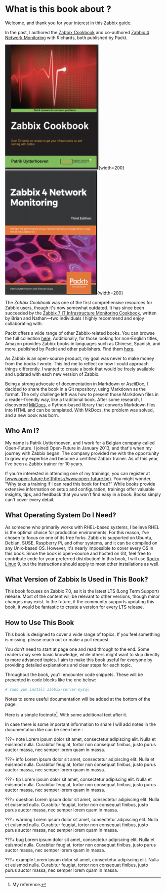 # What is this book about ?

Welcome, and thank you for your interest in this Zabbix guide.

In the past, I authored the [Zabbix Cookbook](https://www.packtpub.com/product/zabbix-cookbook/9781784397586)
and co-authored [Zabbix 4 Network Monitoring](https://www.packtpub.com/product/zabbix-4-network-monitoring-third-edition/9781789340266)
with Richards, both published by Packt.

![Zabbix Cookbook](images/book1.png){width=200} ![Zabbix 4 Network Monitoring](images/book2.png){width=200}

The _Zabbix Cookbook_ was one of the first comprehensive resources for Zabbix users,
though it's now somewhat outdated. It has since been succeeded by the
[Zabbix 7 IT Infrastructure Monitoring Cookbook](https://www.packtpub.com/product/zabbix-7-it-infrastructure-monitoring-cookbook-third-edition/9781801078320),
written by Brian and Nathan—two individuals I highly recommend and enjoy
collaborating with.

Packt offers a wide range of other Zabbix-related books.
You can browse the full collection
[here](https://www.packtpub.com/search?query=zabbix). Additionally,
for those looking for non-English titles, Amazon provides Zabbix books in languages
such as Chinese, Spanish, and more, published by Packt and other publishers.
Find them [here](https://www.amazon.com/s?k=zabbix&crid=3G0JRTVTKS7YU&sprefix=zabbix+%2Caps%2C167&ref=nb_sb_noss_2).

As Zabbix is an open-source product, my goal was never to make money from the
books I wrote.
This led me to reflect on how I could approach things differently.
I wanted to create a book that would be freely available and updated with each
new version of Zabbix.

Being a strong advocate of documentation in Markdown or AsciiDoc, I decided to
share the book in a Git repository, using Markdown as the format.
The only challenge left was how to present those Markdown files in a reader-friendly
way, like a traditional book.
After some research, I discovered [MkDocs](https://www.mkdocs.org), a Python-based
library that converts Markdown files into HTML and can be templated.
With MkDocs, the problem was solved, and a new book was born.

## Who Am I?

My name is Patrik Uytterhoeven, and I work for a Belgian company called Open-Future.
I joined Open-Future in January 2013, and that's when my journey with Zabbix began.
The company provided me with the opportunity to grow my expertise and become a
certified Zabbix trainer. As of this year, I’ve been a Zabbix trainer for 10 years.

If you're interested in attending one of my trainings, you can register at [www.open-future.be](https://www.open-future.be).
You might wonder, "Why take a training if I can read this book for free?"
While books provide extensive information on setup and configuration,
trainings offer valuable insights, tips, and feedback that you won’t find easy
in a book. Books simply can't cover every detail.

## What Operating System Do I Need?

As someone who primarily works with RHEL-based systems,
I believe RHEL is the optimal choice for production environments. For this reason,
I’ve chosen to focus on one of its free forks. Zabbix is supported on Ubuntu,
Debian, SUSE, Raspberry Pi, and other systems, and it can be compiled on any
Unix-based OS. However, it's nearly impossible to cover every OS in this book.
Since the book is open-source and hosted on Git, feel free to contribute code
for your preferred distribution!
In this book, I will use [Rocky Linux](https://rockylinux.org/) 9,
but the instructions should apply to most other installations as well.

## What Version of Zabbix Is Used in This Book?

This book focuses on Zabbix 7.0, as it is the latest LTS (Long Term Support)
release.
Most of the content will be relevant to other versions, though minor changes
may exist. In the future, if the community supports updating this book,
it would be fantastic to create a version for every LTS release.

## How to Use This Book

This book is designed to cover a wide range of topics.
If you feel something is missing, please reach out or make a pull request.

You don’t need to start at page one and read through to the end.
Some readers may seek basic knowledge, while others might want to skip directly
to more advanced topics.
I aim to make this book useful for everyone by providing detailed explanations
and clear steps for each topic.

Throughout the book, you'll encounter code snippets. These will be presented
in code blocks like the one below:

```bash
# sudo yum install zabbix-server-mysql
```

Notes to some useful documentation will be added at the bottom of the page.

Here is a simple footnote[^1]. With some additional text after it.

[^1]: My reference.

In case there is some important information to share I will add notes in the
documentation like can be seen here :

???+ note
    Lorem ipsum dolor sit amet, consectetur adipiscing elit. Nulla et euismod nulla.
    Curabitur feugiat, tortor non consequat finibus, justo purus auctor massa,
    nec semper lorem quam in massa.

???+ info
    Lorem ipsum dolor sit amet, consectetur adipiscing elit. Nulla et euismod nulla.
    Curabitur feugiat, tortor non consequat finibus, justo purus auctor massa,
    nec semper lorem quam in massa.

???+ tip
    Lorem ipsum dolor sit amet, consectetur adipiscing elit. Nulla et euismod nulla.
    Curabitur feugiat, tortor non consequat finibus, justo purus auctor massa,
    nec semper lorem quam in massa.

???+ question
    Lorem ipsum dolor sit amet, consectetur adipiscing elit. Nulla et euismod nulla.
    Curabitur feugiat, tortor non consequat finibus, justo purus auctor massa,
    nec semper lorem quam in massa.

???+ warning
    Lorem ipsum dolor sit amet, consectetur adipiscing elit. Nulla et euismod nulla.
    Curabitur feugiat, tortor non consequat finibus, justo purus auctor massa,
    nec semper lorem quam in massa.

???+ bug
    Lorem ipsum dolor sit amet, consectetur adipiscing elit. Nulla et euismod nulla.
    Curabitur feugiat, tortor non consequat finibus, justo purus auctor massa,
    nec semper lorem quam in massa.

???+ example
    Lorem ipsum dolor sit amet, consectetur adipiscing elit. Nulla et euismod nulla.
    Curabitur feugiat, tortor non consequat finibus, justo purus auctor massa,
    nec semper lorem quam in massa.
